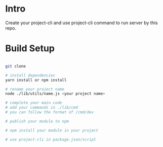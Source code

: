 # Intro

Create your project-cli and use project-cli command to run server by this repo.



# Build Setup

``` bash

git clone

# install dependencies
yarn install or npm install

# rename your project name
node ./lib/utils/name.js <your project name>

# complete your main code
# add your commands in ./lib/cmd
# you can follow the format of /cmd/dev

# publish your module to npm

# npm install your module in your project

# use project-cli in package.json/script

```